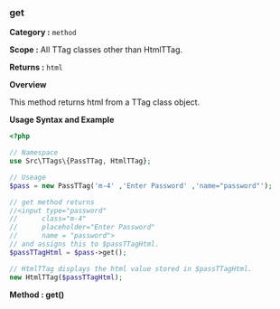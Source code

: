 <h3 class="display-4 mb-5">get</h3>

**Category :** `method`

**Scope :** All TTag classes other than HtmlTTag.

**Returns :** `html`

**Overview**

This method returns html from a TTag class object.

**Usage Syntax and Example**

```php
<?php 

// Namespace
use Src\TTags\{PassTTag, HtmlTTag};

// Useage
$pass = new PassTTag('m-4' ,'Enter Password' ,'name="password"');

// get method returns 
//<input type="password" 
// 		class="m-4" 
// 		placeholder="Enter Password" 
// 		name = "password">
// and assigns this to $passTTagHtml.
$passTTagHtml = $pass->get();

// HtmlTTag displays the html value stored in $passTTagHtml.
new HtmlTTag($passTTagHtml);

```
<p class = "ttag-code-caption text-muted"><b>Method : get()</b></p>

